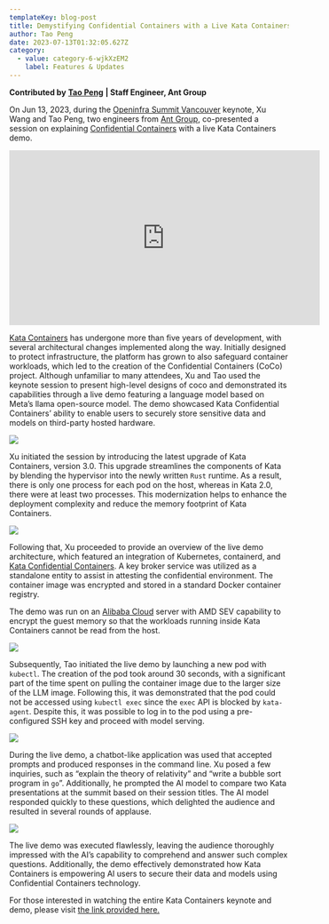 ```yaml
---
templateKey: blog-post
title: Demystifying Confidential Containers with a Live Kata Containers Demo
author: Tao Peng
date: 2023-07-13T01:32:05.627Z
category:
  - value: category-6-wjkXzEM2
    label: Features & Updates
---
```


**Contributed by** [**Tao Peng**](https://github.com/bergwolf) **| Staff Engineer, Ant Group**

On Jun 13, 2023, during the [Openinfra Summit Vancouver](https://openinfra.dev/summit/vancouver-2023) keynote, Xu Wang and Tao Peng, two engineers from [Ant Group](https://www.antgroup.com/en), co-presented a session on explaining [Confidential Containers](https://github.com/confidential-containers) with a live Kata Containers demo.

<iframe width="560" height="315" src="https://www.youtube.com/embed/sOmoFOLaR7A?si=QmrMpflzaAlAjekQ&amp;start=5952" title="YouTube video player" frameborder="0" allow="accelerometer; autoplay; clipboard-write; encrypted-media; gyroscope; picture-in-picture; web-share" referrerpolicy="strict-origin-when-cross-origin" allowfullscreen></iframe>

[Kata Containers](https://github.com/kata-containers/kata-containers) has undergone more than five years of development, with several architectural changes implemented along the way. Initially designed to protect infrastructure, the platform has grown to also safeguard container workloads, which led to the creation of the Confidential Containers (CoCo) project. Although unfamiliar to many attendees, Xu and Tao used the keynote session to present high-level designs of coco and demonstrated its capabilities through a live demo featuring a language model based on Meta’s llama open-source model. The demo showcased Kata Confidential Containers’ ability to enable users to securely store sensitive data and models on third-party hosted hardware.

![](https://miro.medium.com/v2/resize:fit:700/0*Q4E9M7J3jJbjYSts)

Xu initiated the session by introducing the latest upgrade of Kata Containers, version 3.0. This upgrade streamlines the components of Kata by blending the hypervisor into the newly written `Rust` runtime. As a result, there is only one process for each pod on the host, whereas in Kata 2.0, there were at least two processes. This modernization helps to enhance the deployment complexity and reduce the memory footprint of Kata Containers.

![](https://miro.medium.com/v2/resize:fit:700/0*8QPSSZKDpNWkzGEh)

Following that, Xu proceeded to provide an overview of the live demo architecture, which featured an integration of Kubernetes, containerd, and [Kata Confidential Containers](https://techcommunity.microsoft.com/t5/azure-confidential-computing/aligning-with-kata-confidential-containers-to-achieve-zero-trust/ba-p/3797876). A key broker service was utilized as a standalone entity to assist in attesting the confidential environment. The container image was encrypted and stored in a standard Docker container registry.

The demo was run on an [Alibaba Cloud](https://us.alibabacloud.com/en) server with AMD SEV capability to encrypt the guest memory so that the workloads running inside Kata Containers cannot be read from the host.

![](https://miro.medium.com/v2/resize:fit:700/0*NqW0fuYr-GkHXg6u)

Subsequently, Tao initiated the live demo by launching a new pod with `kubectl`. The creation of the pod took around 30 seconds, with a significant part of the time spent on pulling the container image due to the larger size of the LLM image. Following this, it was demonstrated that the pod could not be accessed using `kubectl exec` since the `exec` API is blocked by `kata-agent`. Despite this, it was possible to log in to the pod using a pre-configured SSH key and proceed with model serving.

![](https://miro.medium.com/v2/resize:fit:700/0*TQivDTtOigEiEcv9)

During the live demo, a chatbot-like application was used that accepted prompts and produced responses in the command line. Xu posed a few inquiries, such as “explain the theory of relativity” and “write a bubble sort program in `go`”. Additionally, he prompted the AI model to compare two Kata presentations at the summit based on their session titles. The AI model responded quickly to these questions, which delighted the audience and resulted in several rounds of applause.

![](https://miro.medium.com/v2/resize:fit:700/0*9iXCpXbJdk_q6a7-)

The live demo was executed flawlessly, leaving the audience thoroughly impressed with the AI’s capability to comprehend and answer such complex questions. Additionally, the demo effectively demonstrated how Kata Containers is empowering AI users to secure their data and models using Confidential Containers technology.

For those interested in watching the entire Kata Containers keynote and demo, please visit [the link provided here.](https://youtu.be/sOmoFOLaR7A?list=PLKqaoAnDyfgqsxQDbLj4LVpKiZSDbntuC&t=5975)
